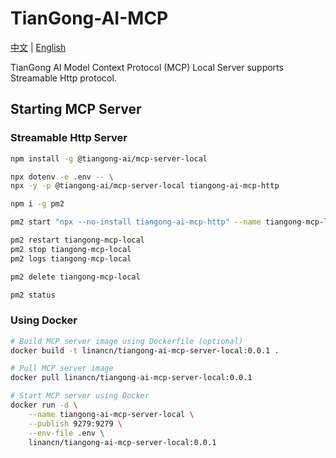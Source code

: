 # TianGong-AI-MCP

[中文](https://github.com/linancn/tiangong-ai-mcp-local/blob/main/README_CN.md) | [English](https://github.com/linancn/tiangong-ai-mcp-local/blob/main/README.md)

TianGong AI Model Context Protocol (MCP) Local Server supports Streamable Http protocol.

## Starting MCP Server

### Streamable Http Server

```bash
npm install -g @tiangong-ai/mcp-server-local

npx dotenv -e .env -- \
npx -y -p @tiangong-ai/mcp-server-local tiangong-ai-mcp-http

npm i -g pm2

pm2 start "npx --no-install tiangong-ai-mcp-http" --name tiangong-mcp-local --time

pm2 restart tiangong-mcp-local
pm2 stop tiangong-mcp-local
pm2 logs tiangong-mcp-local

pm2 delete tiangong-mcp-local

pm2 status
```

### Using Docker

```bash
# Build MCP server image using Dockerfile (optional)
docker build -t linancn/tiangong-ai-mcp-server-local:0.0.1 .

# Pull MCP server image
docker pull linancn/tiangong-ai-mcp-server-local:0.0.1

# Start MCP server using Docker
docker run -d \
    --name tiangong-ai-mcp-server-local \
    --publish 9279:9279 \
    --env-file .env \
    linancn/tiangong-ai-mcp-server-local:0.0.1
```
